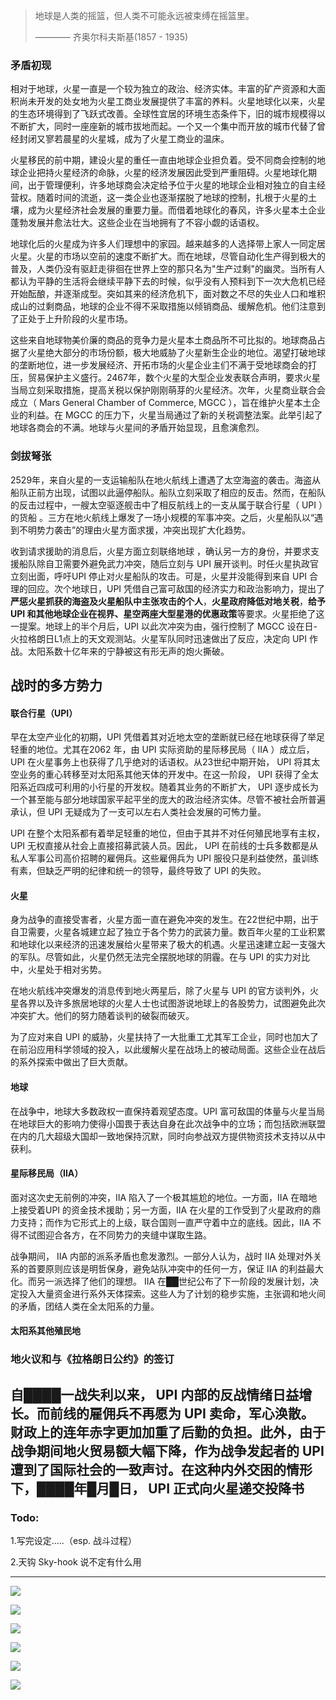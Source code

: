 > 地球是人类的摇篮，但人类不可能永远被束缚在摇篮里。
>
> ———— 齐奥尔科夫斯基(1857 - 1935)

### 矛盾初现

相对于地球，火星一直是一个较为独立的政治、经济实体。丰富的矿产资源和大面积尚未开发的处女地为火星工商业发展提供了丰富的养料。火星地球化以来，火星的生态环境得到了飞跃式改善。全球性宜居的环境生态条件下，旧的城市规模得以不断扩大，同时一座座新的城市拔地而起。一个又一个集中而开放的城市代替了曾经封闭又寥若晨星的火星城，成为了火星工商业的温床。

火星移民的前中期，建设火星的重任一直由地球企业担负着。受不同商会控制的地球企业把持火星经济的命脉，火星的经济发展因此受到严重阻碍。火星地球化期间，出于管理便利，许多地球商会决定给予位于火星的地球企业相对独立的自主经营权。随着时间的流逝，这一类企业也逐渐摆脱了地球的控制，扎根于火星的土壤，成为火星经济社会发展的重要力量。而借着地球化的春风，许多火星本土企业蓬勃发展并愈法壮大。这些企业在当地拥有了不容小觑的话语权。

地球化后的火星成为许多人们理想中的家园。越来越多的人选择带上家人一同定居火星。火星的市场以空前的速度不断扩大。而在地球，尽管自动化生产得到极大的普及，人类仍没有驱赶走徘徊在世界上空的那只名为"生产过剩"的幽灵。当所有人都认为平静的生活将会继续平静下去的时候，似乎没有人预料到下一次大危机已经开始酝酿，并逐渐成型。突如其来的经济危机下，面对数之不尽的失业人口和堆积成山的过剩商品，地球的企业不得不采取措施以倾销商品、缓解危机。他们注意到了正处于上升阶段的火星市场。

这些来自地球物美价廉的商品的竞争力是火星本土商品所不可比拟的。地球商品占据了火星绝大部分的市场份额，极大地威胁了火星新生企业的地位。渴望打破地球的垄断地位，进一步发展经济、开拓市场的火星企业主们不满于受地球商会的打压，贸易保护主义盛行。2467年，数个火星的大型企业发表联合声明，要求火星当局立刻采取措施，提高关税以保护刚刚萌芽的火星经济。次年，火星商业联合会成立（ Mars General Chamber of Commerce, MGCC ），旨在维护火星本土企业的利益。在 MGCC 的压力下，火星当局通过了新的关税调整法案。此举引起了地球各商会的不满。地球与火星间的矛盾开始显现，且愈演愈烈。

 ### 剑拔弩张

2529年，来自火星的一支运输船队在地火航线上遭遇了太空海盗的袭击。海盗从船队正前方出现，试图以此逼停船队。船队立刻采取了相应的反击。然而，在船队的反击过程中，一艘太空驱逐舰击中了相反航线上的一支从属于联合行星（ UPI ）的货船 。三方在地火航线上爆发了一场小规模的军事冲突。之后，火星船队以“遇到不明势力袭击”的理由火星方面求援，冲突出现扩大化趋势。

收到请求援助的消息后，火星方面立刻联络地球 ，确认另一方的身份，并要求支援船队除自卫需要外避免武力冲突，随后立刻与 UPI 展开谈判。时任火星执政官立刻出面，呼吁UPI 停止对火星船队的攻击。可是，火星并没能得到来自 UPI 合理的回应。次个地球日，UPI 凭借自己富可敌国的经济实力和政治影响力，提出了**严惩火星抓获的海盗及火星船队中主张攻击的个人**，**火星政府降低对地关税**，**给予UPI 和其他地球企业在视界、星空两座大型星港的优惠政策**等要求。火星拒绝了这一提案。地球上的半个月后，UPI 以此次冲突为由，强行控制了 MGCC 设在日-火拉格朗日L1点上的天文观测站。火星军队同时迅速做出了反应，决定向 UPI 作战。太阳系数十亿年来的宁静被这有形无声的炮火撕破。
## 战时的多方势力

#### 联合行星（UPI）

早在太空产业化的初期，UPI 凭借着其对近地太空的垄断就已经在地球获得了举足轻重的地位。尤其在2062 年，由 UPI 实际资助的星际移民局（ IIA ）成立后， UPI 在火星事务上也获得了几乎绝对的话语权。从23世纪中期开始， UPI 将其太空业务的重心转移至对太阳系其他天体的开发中。在这一阶段， UPI 获得了全太阳系近四成可利用的小行星的开发权。随着其业务的不断扩大， UPI 逐步成长为一个甚至能与部分地球国家平起平坐的庞大的政治经济实体。尽管不被社会所普遍承认，但 UPI 无疑成为了一支可以左右人类社会发展的可怖力量。

UPI 在整个太阳系都有着举足轻重的地位，但由于其并不对任何殖民地享有主权，UPI 无权直接从社会上直接招募武装人员。因此， UPI 在前线的士兵多数都是从私人军事公司高价招聘的雇佣兵。这些雇佣兵为 UPI 服役只是利益使然，虽训练有素，但缺乏严明的纪律和统一的领导，最终导致了 UPI 的失败。

#### 火星

身为战争的直接受害者，火星方面一直在避免冲突的发生。在22世纪中期，出于自卫需要，火星各城建立起了独立于各个势力的武装力量。数百年火星的工业积累和地球化以来经济的迅速发展给火星带来了极大的机遇。火星迅速建立起一支强大的军队。尽管如此，火星仍然无法完全摆脱地球的阴霾。在与 UPI 的实力对比中，火星处于相对劣势。

在地火航线冲突爆发的消息传到地火两星后，除了火星与 UPI 的官方谈判外，火星各界以及许多旅居地球的火星人士也试图游说地球上的各股势力，试图避免此次冲突扩大。他们的努力随着谈判的破裂而破灭。

为了应对来自 UPI 的威胁，火星扶持了一大批重工尤其军工企业，同时也加大了在前沿应用科学领域的投入，以此缓解火星在战场上的被动局面。这些企业在战后的系外探索中做出了巨大贡献。

#### 地球

在战争中，地球大多数政权一直保持着观望态度。UPI 富可敌国的体量与火星当局在地球巨大的影响力使得小国畏于表达自身在此次战争中的立场；而包括欧洲联盟在内的几大超级大国却一致地保持沉默，同时向参战双方提供物资技术支持以从中获利。

#### 星际移民局（IIA）

面对这次史无前例的冲突，IIA 陷入了一个极其尴尬的地位。一方面，IIA 在暗地上接受着UPI 的资金技术援助；另一方面，IIA 在火星的工作受到了火星政府的鼎力支持；而作为它形式上的上级，联合国则一直严守着中立的底线。因此，IIA 不得不试图迎合各方，在不同势力的夹缝中谋取生路。

战争期间， IIA 内部的派系矛盾也愈发激烈。一部分人认为，战时 IIA 处理对外关系的首要原则应该是明哲保身，避免站队冲突中的任何一方，保证 IIA 的利益最大化。而另一派选择了他们的理想。 IIA 在██世纪公布了下一阶段的发展计划，决定投入大量资金进行系外天体探索。这些人为了计划的稳步实施，主张调和地火间的矛盾，团结人类在全太阳系的力量。

#### 太阳系其他殖民地


### 地火议和与《拉格朗日公约》的签订

####

自████一战失利以来， UPI 内部的反战情绪日益增长。而前线的雇佣兵不再愿为 UPI 卖命，军心涣散。财政上的连年赤字更加加重了后勤的负担。此外，由于战争期间地火贸易额大幅下降，作为战争发起者的 UPI 遭到了国际社会的一致声讨。在这种内外交困的情形下，████年█月█日， UPI 正式向火星递交投降书
---

### Todo:

1\.写完设定.....（esp. 战斗过程）

2\.天钩 Sky-hook 说不定有什么用

---

![](/images/img-0275.png)

![](/images/img-0276.png)

![](/images/img-0277.png)

![](/images/img-0279.png)

![](/images/img-0280.png)

![](/images/img-0281.png)
